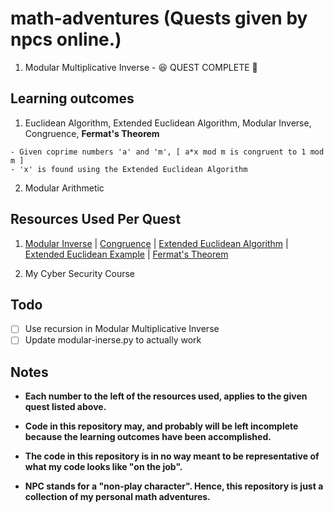 # math-adventures (Quests given by npcs online.)
 1. Modular Multiplicative Inverse - :satisfied: QUEST COMPLETE :triumph:

## Learning outcomes
 1. Euclidean Algorithm, Extended Euclidean Algorithm, Modular Inverse, Congruence, **Fermat's Theorem**
   ```
   - Given coprime numbers 'a' and 'm', [ a*x mod m is congruent to 1 mod m ]
   - 'x' is found using the Extended Euclidean Algorithm
   ```
 2. Modular Arithmetic

## Resources Used Per Quest
 1. [Modular Inverse](https://cp-algorithms.com/algebra/module-inverse.html#:~:text=Practice%20Problems-,Definition,x%20simply%20with%20a%E2%88%921.) | [Congruence](https://mathworld.wolfram.com/Congruence.html#:~:text=If%20two%20numbers%20and%20have,modulo%20%22%20is%20written%20mathematically%20as) | [Extended Euclidean Algorithm](https://en.wikipedia.org/wiki/Extended_Euclidean_algorithm) | [Extended Euclidean Example](https://www.youtube.com/watch?v=6KmhCKxFWOs) | [Fermat's Theorem](https://en.wikipedia.org/wiki/Fermat%27s_little_theorem) 

 2. My Cyber Security Course

## Todo
 - [ ] Use recursion in Modular Multiplicative Inverse
 - [ ] Update modular-inerse.py to actually work
 
## Notes
- **Each number to the left of the resources used, applies to the given quest listed above.**

- **Code in this repository may, and probably will be left incomplete because the learning outcomes have been accomplished.**

- **The code in this repository is in no way meant to be representative of what my code looks like "on the job".** 

- **NPC stands for a "non-play character". Hence, this repository is just a collection of my personal math adventures.**

